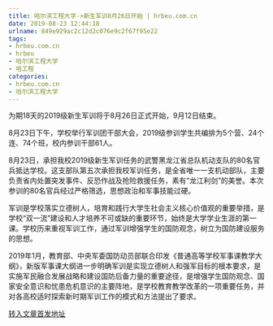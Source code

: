 ```yaml
---
title: 哈尔滨工程大学->新生军训8月26日开始 | hrbeu.com.cn
date: 2019-08-23 12:44:18
urlname: 849e929ac2c12d2c076e9c2f67f95e22
tags: 
- hrbeu.com.cn
- hrbeu
- 哈尔滨工程大学
- 哈工程
categories:
- hrbeu.com.cn
- 哈尔滨工程大学
---
```



为期18天的2019级新生军训将于8月26日正式开始，9月12日结束。

8月23日下午，学校举行军训团干部大会，2019级参训学生共编排为5个营、24个连、74个班，校内参训干部61人。

8月23日，承担我校2019级新生军训任务的武警黑龙江省总队机动支队的80名官兵抵达学校。这支部队第五次承担我校军训任务，是全省唯一一支机动部队，主要负责省内处置突发事件、反恐作战及抢险救援任务，素有“龙江利剑”的美誉。本次参训的80名官兵经过严格筛选，思想政治和军事技能过硬。

军训是学校落实立德树人，培育和践行大学生社会主义核心价值观的重要举措，是学校“双一流”建设和人才培养不可或缺的重要环节，始终是大学学业生涯的第一课。学校历来重视军训工作，通过军训增强学生的国防观念，树立为国防建设服务的思想。

2019年1月，教育部、中央军委国防动员部联合印发《普通高等学校军事课教学大纲》，新版军事课大纲进一步明确军训是实现立德树人和强军目标的根本要求，是实施军民融合发展战略和建设国防后备力量的重要途径，是增强学生国防观念、国家安全意识和忧患危机意识的主要阵地，是学校教育教学改革的一项重要任务，并对各高校适时探索新时期军训工作的模式和方法提出了要求。





[转入文章首发地址](http://gongxue.cn/news/2019/201908/news_196056.html)